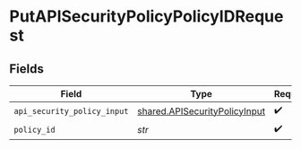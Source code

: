 # PutAPISecurityPolicyPolicyIDRequest


## Fields

| Field                                                                          | Type                                                                           | Required                                                                       | Description                                                                    |
| ------------------------------------------------------------------------------ | ------------------------------------------------------------------------------ | ------------------------------------------------------------------------------ | ------------------------------------------------------------------------------ |
| `api_security_policy_input`                                                    | [shared.APISecurityPolicyInput](../../models/shared/apisecuritypolicyinput.md) | :heavy_check_mark:                                                             | N/A                                                                            |
| `policy_id`                                                                    | *str*                                                                          | :heavy_check_mark:                                                             | N/A                                                                            |